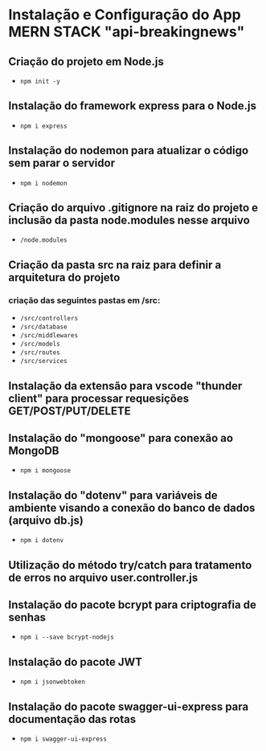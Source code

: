 Instalação e Configuração do App MERN STACK "api-breakingnews"
==============================================

## Criação do projeto em Node.js
- `npm init -y`

## Instalação do framework express para o Node.js
- `npm i express`

## Instalação do nodemon para atualizar o código sem parar o servidor
- `npm i nodemon`

## Criação do arquivo .gitignore na raiz do projeto e inclusão da pasta node.modules nesse arquivo
- `/node.modules`

## Criação da pasta src na raiz para definir a arquitetura do projeto
### criação das seguintes pastas em /src:
- `/src/controllers`
- `/src/database`
- `/src/middlewares`
- `/src/models`
- `/src/routes`
- `/src/services`

## Instalação da extensão para vscode "thunder client" para processar requesições GET/POST/PUT/DELETE

## Instalação do "mongoose" para conexão ao MongoDB
- `npm i mongoose`

## Instalação do "dotenv" para variáveis de ambiente visando a conexão do banco de dados (arquivo db.js)
- `npm i dotenv`

## Utilização do método try/catch para tratamento de erros no arquivo user.controller.js

## Instalação do pacote bcrypt para criptografia de senhas
- `npm i --save bcrypt-nodejs`

## Instalação do pacote JWT 
- `npm i jsonwebtoken`

## Instalação do pacote swagger-ui-express para documentação das rotas
- `npm i swagger-ui-express`